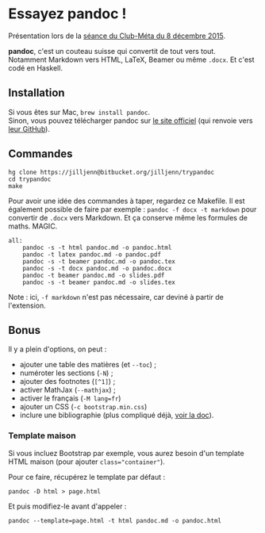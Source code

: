 # Essayez pandoc !

Présentation lors de la [séance du Club-Méta du 8 décembre 2015](http://club-meta.fr/2015/12/08/club-meta/).

**pandoc**, c'est un couteau suisse qui convertit de tout vers tout.  
Notamment Markdown vers HTML, LaTeX, Beamer ou même `.docx`. Et c'est codé en Haskell.

## Installation

Si vous êtes sur Mac, `brew install pandoc`.  
Sinon, vous pouvez télécharger pandoc sur [le site officiel](http://pandoc.org/installing.html) (qui renvoie vers [leur GitHub](https://github.com/jgm/pandoc/releases/)).

## Commandes

    hg clone https://jilljenn@bitbucket.org/jilljenn/trypandoc
    cd trypandoc
    make

Pour avoir une idée des commandes à taper, regardez ce Makefile. Il est également possible de faire par exemple : `pandoc -f docx -t markdown` pour convertir de `.docx` vers Markdown. Et ça conserve même les formules de maths. MAGIC.

    all:
        pandoc -s -t html pandoc.md -o pandoc.html
        pandoc -t latex pandoc.md -o pandoc.pdf
        pandoc -s -t beamer pandoc.md -o pandoc.tex
        pandoc -s -t docx pandoc.md -o pandoc.docx
        pandoc -t beamer pandoc.md -o slides.pdf
        pandoc -s -t beamer pandoc.md -o slides.tex

Note : ici, `-f markdown` n'est pas nécessaire, car deviné à partir de l'extension.

## Bonus

Il y a plein d'options, on peut :

- ajouter une table des matières (et `--toc`) ;
- numéroter les sections (`-N`) ;
- ajouter des footnotes (`[^1]`) ;
- activer MathJax (`--mathjax`) ;
- activer le français (`-M lang=fr`)
- ajouter un CSS (`-c bootstrap.min.css`)
- inclure une bibliographie (plus compliqué déjà, [voir la doc](http://pandoc.org/README.html)).

### Template maison

Si vous incluez Bootstrap par exemple, vous aurez besoin d'un template HTML maison (pour ajouter `class="container"`).

Pour ce faire, récupérez le template par défaut :

    pandoc -D html > page.html

Et puis modifiez-le avant d'appeler :

    pandoc --template=page.html -t html pandoc.md -o pandoc.html
